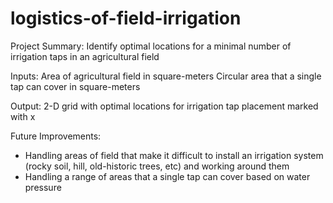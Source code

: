 # logistics-of-field-irrigation

Project Summary: 
Identify optimal locations for a minimal number of irrigation taps in an agricultural field

Inputs:
Area of agricultural field in square-meters
Circular area that a single tap can cover in square-meters

Output:
2-D grid with optimal locations for irrigation tap placement marked with x

Future Improvements:
- Handling areas of field that make it difficult to install an irrigation system (rocky soil, hill, old-historic trees, etc) and working around them
- Handling a range of areas that a single tap can cover based on water pressure
